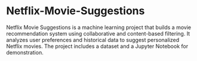 # Netflix-Movie-Suggestions
Netflix Movie Suggestions is a machine learning project that builds a movie recommendation system using collaborative and content-based filtering. It analyzes user preferences and historical data to suggest personalized Netflix movies. The project includes a dataset and a Jupyter Notebook for demonstration.
